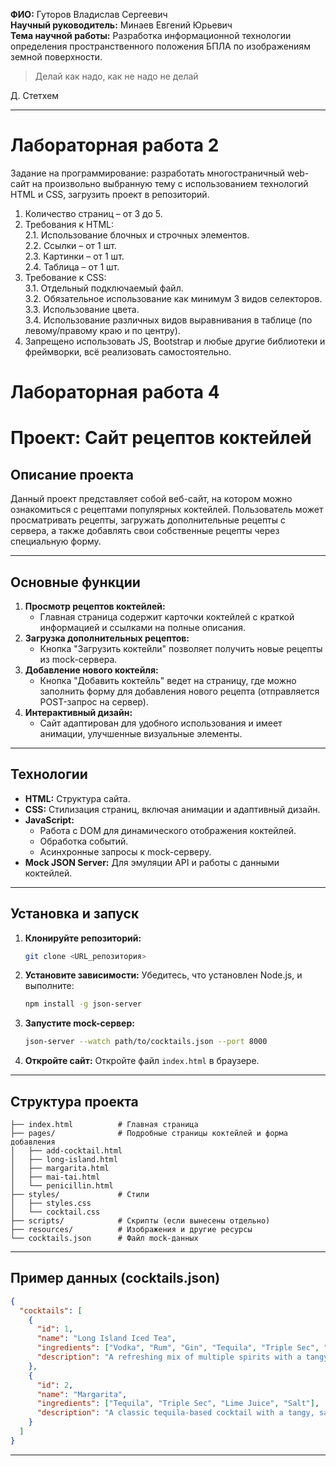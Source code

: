**ФИО:** Гуторов Владислав Сергеевич  
**Научный руководитель:** Минаев Евгений Юрьевич  
**Тема научной работы:** Разработка информационной технологии определения пространственного положения БПЛА по изображениям земной поверхности.
> Делай как надо, как не надо не делай

Д. Стетхем

---
# Лабораторная работа 2

Задание на программирование: разработать многостраничный web-сайт на произвольно выбранную тему
с использованием технологий HTML и CSS, загрузить проект в репозиторий.

1. Количество страниц – от 3 до 5.
2. Требования к HTML:  
   2.1. Использование блочных и строчных элементов.  
   2.2. Ссылки – от 1 шт.  
   2.3. Картинки – от 1 шт.  
   2.4. Таблица – от 1 шт.  
3.	Требование к CSS:  
   3.1. Отдельный подключаемый файл.  
   3.2.	Обязательное использование как минимум 3 видов селекторов.  
   3.3.	Использование цвета.  
   3.4.	Использование различных видов выравнивания в таблице (по левому/правому краю и по центру).
4.	Запрещено использовать JS, Bootstrap и любые другие библиотеки и фреймворки, всё реализовать самостоятельно.

# Лабораторная работа 4

# Проект: Сайт рецептов коктейлей

## Описание проекта
Данный проект представляет собой веб-сайт, на котором можно ознакомиться с рецептами популярных коктейлей. Пользователь может просматривать рецепты, загружать дополнительные рецепты с сервера, а также добавлять свои собственные рецепты через специальную форму.

---

## Основные функции
1. **Просмотр рецептов коктейлей:**
   - Главная страница содержит карточки коктейлей с краткой информацией и ссылками на полные описания.
2. **Загрузка дополнительных рецептов:**
   - Кнопка "Загрузить коктейли" позволяет получить новые рецепты из mock-сервера.
3. **Добавление нового коктейля:**
   - Кнопка "Добавить коктейль" ведет на страницу, где можно заполнить форму для добавления нового рецепта (отправляется POST-запрос на сервер).
4. **Интерактивный дизайн:**
   - Сайт адаптирован для удобного использования и имеет анимации, улучшенные визуальные элементы.

---

## Технологии
- **HTML:** Структура сайта.
- **CSS:** Стилизация страниц, включая анимации и адаптивный дизайн.
- **JavaScript:**
   - Работа с DOM для динамического отображения коктейлей.
   - Обработка событий.
   - Асинхронные запросы к mock-серверу.
- **Mock JSON Server:** Для эмуляции API и работы с данными коктейлей.

---

## Установка и запуск
1. **Клонируйте репозиторий:**
   ```bash
   git clone <URL_репозитория>
   ```

2. **Установите зависимости:**
   Убедитесь, что установлен Node.js, и выполните:
   ```bash
   npm install -g json-server
   ```

3. **Запустите mock-сервер:**
   ```bash
   json-server --watch path/to/cocktails.json --port 8000
   ```

4. **Откройте сайт:**
   Откройте файл `index.html` в браузере.

---

## Структура проекта
```
├── index.html          # Главная страница
├── pages/              # Подробные страницы коктейлей и форма добавления
│   ├── add-cocktail.html
│   ├── long-island.html
│   ├── margarita.html
│   ├── mai-tai.html
│   └── penicillin.html
├── styles/             # Стили
│   ├── styles.css
│   └── cocktail.css
├── scripts/            # Скрипты (если вынесены отдельно)
├── resources/          # Изображения и другие ресурсы
└── cocktails.json      # Файл mock-данных
```

---

## Пример данных (cocktails.json)
```json
{
  "cocktails": [
    {
      "id": 1,
      "name": "Long Island Iced Tea",
      "ingredients": ["Vodka", "Rum", "Gin", "Tequila", "Triple Sec", "Lemon Juice", "Coke"],
      "description": "A refreshing mix of multiple spirits with a tangy flavor."
    },
    {
      "id": 2,
      "name": "Margarita",
      "ingredients": ["Tequila", "Triple Sec", "Lime Juice", "Salt"],
      "description": "A classic tequila-based cocktail with a tangy, salty rim."
    }
  ]
}
```

---


